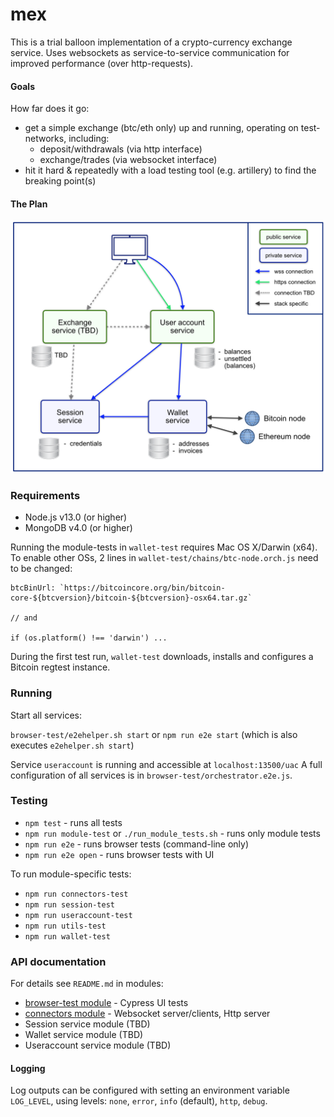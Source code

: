 # mex

This is a trial balloon implementation of a crypto-currency exchange service. Uses 
websockets as service-to-service communication for improved performance (over http-requests).

#### Goals

How far does it go:
- get a simple exchange (btc/eth only) up and running, operating on test-networks, including:
    - deposit/withdrawals (via http interface)
    - exchange/trades (via websocket interface)
- hit it hard & repeatedly with a load testing tool (e.g. artillery) to find the breaking point(s)  

#### The Plan

<p align="center">
    <img src="arch-diagram.png" width="750px" />
</p>


### Requirements

- Node.js v13.0 (or higher)
- MongoDB v4.0 (or higher)

Running the module-tests in `wallet-test` requires Mac OS X/Darwin (x64). To enable other OSs, 
2 lines in `wallet-test/chains/btc-node.orch.js` need to be changed: 
```
btcBinUrl: `https://bitcoincore.org/bin/bitcoin-core-${btcversion}/bitcoin-${btcversion}-osx64.tar.gz`

// and

if (os.platform() !== 'darwin') ...
```

During the first test run, `wallet-test` downloads, installs and
configures a Bitcoin regtest instance. 

### Running

Start all services: 

`browser-test/e2ehelper.sh start` or `npm run e2e start` (which is also executes `e2ehelper.sh start`)
 
Service `useraccount` is running and accessible at `localhost:13500/uac` 
A full configuration of all services is in `browser-test/orchestrator.e2e.js`.

### Testing

- `npm test` - runs all tests
- `npm run module-test` or `./run_module_tests.sh` - runs only module tests
- `npm run e2e` - runs browser tests (command-line only)
- `npm run e2e open` - runs browser tests with UI

To run module-specific tests:
- `npm run connectors-test`
- `npm run session-test`
- `npm run useraccount-test`
- `npm run utils-test`
- `npm run wallet-test`

### API documentation

For details see `README.md` in modules:
- [browser-test module](browser-test) - Cypress UI tests
- [connectors module](connectors) - Websocket server/clients, Http server
- Session service module (TBD)
- Wallet service module (TBD)
- Useraccount service module (TBD)

#### Logging

Log outputs can be configured with setting an environment variable `LOG_LEVEL`, 
using levels: `none`, `error`, `info` (default), `http`, `debug`. 
